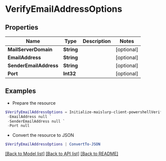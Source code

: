 # VerifyEmailAddressOptions
## Properties

Name | Type | Description | Notes
------------ | ------------- | ------------- | -------------
**MailServerDomain** | **String** |  | [optional] 
**EmailAddress** | **String** |  | [optional] 
**SenderEmailAddress** | **String** |  | [optional] 
**Port** | **Int32** |  | [optional] 

## Examples

- Prepare the resource
```powershell
$VerifyEmailAddressOptions = Initialize-maislurp-client-powershellVerifyEmailAddressOptions  -MailServerDomain null `
 -EmailAddress null `
 -SenderEmailAddress null `
 -Port null
```

- Convert the resource to JSON
```powershell
$VerifyEmailAddressOptions | ConvertTo-JSON
```

[[Back to Model list]](../README#documentation-for-models) [[Back to API list]](../README#documentation-for-api-endpoints) [[Back to README]](../README)


